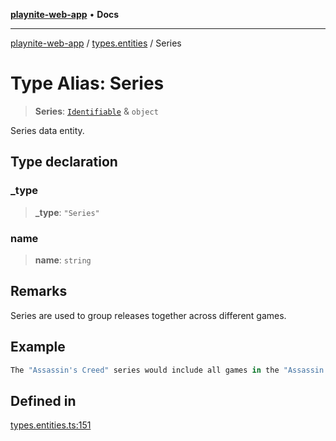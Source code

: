 [**playnite-web-app**](../../README.md) • **Docs**

***

[playnite-web-app](../../README.md) / [types.entities](../README.md) / Series

# Type Alias: Series

> **Series**: [`Identifiable`](Identifiable.md) & `object`

Series data entity.

## Type declaration

### \_type

> **\_type**: `"Series"`

### name

> **name**: `string`

## Remarks

Series are used to group releases together across different games.

## Example

```ts
The "Assassin's Creed" series would include all games in the "Assassin's Creed" franchise.
```

## Defined in

[types.entities.ts:151](https://github.com/andrew-codes/playnite-web/blob/8e4fb0564dac8f04f0ec7b3de8bb1500c246dd52/apps/playnite-web/src/server/data/types.entities.ts#L151)
